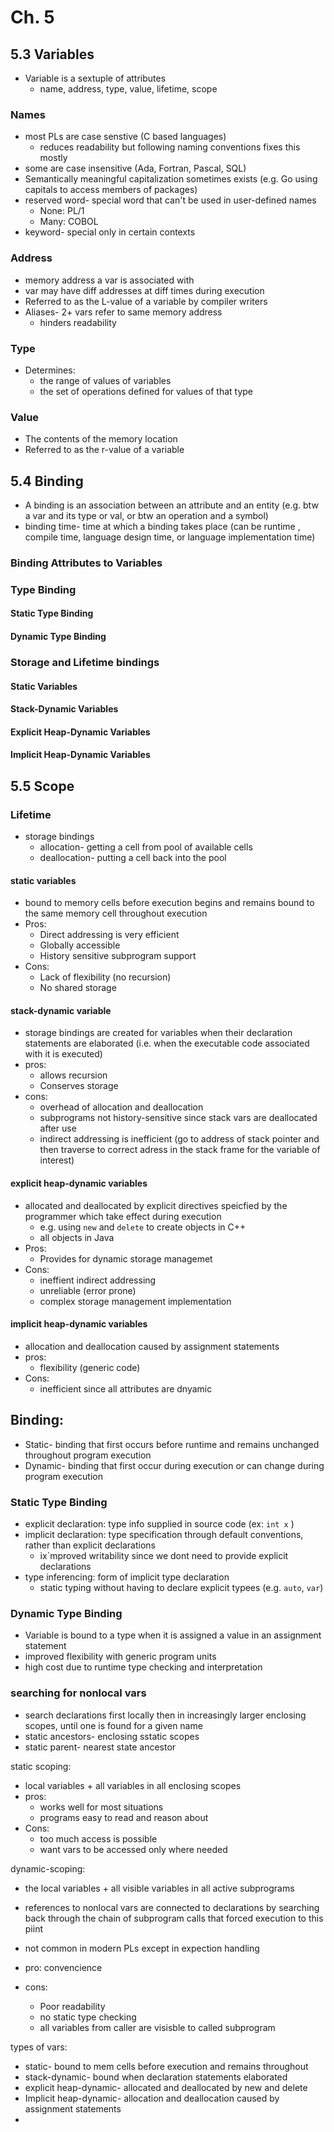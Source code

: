 # Ch. 5

## 5.3 Variables

- Variable is a sextuple of attributes 
    - name, address, type, value, lifetime, scope 

### Names

- most PLs are case senstive (C based languages)
    - reduces readability but following naming conventions fixes this mostly
- some are case insensitive (Ada, Fortran, Pascal, SQL)
- Semantically meaningful capitalization sometimes exists (e.g. Go using capitals to access members of packages)
- reserved word- special word that can't be used in user-defined names
    - None: PL/1
    - Many: COBOL
- keyword- special only in certain contexts

### Address 

- memory address a var is associated with
- var may have diff addresses at diff times during execution
- Referred to as the L-value of a variable by compiler writers
- Aliases- 2+ vars refer to same memory address
    - hinders readability 


### Type

- Determines:
    - the range of values of variables 
    - the set of operations defined for values of that type 

### Value

- The contents of the memory location 
- Referred to as the r-value of a variable 



## 5.4 Binding

- A binding is an association between an attribute and an entity (e.g. btw a var and its type or val, or btw an operation and a symbol)
- binding time- time at which a binding takes place (can be runtime , compile time, language design time, or language implementation time)

### Binding Attributes to Variables

### Type Binding 

#### Static Type Binding

#### Dynamic Type Binding

### Storage and Lifetime bindings

#### Static Variables

#### Stack-Dynamic Variables

#### Explicit Heap-Dynamic Variables

#### Implicit Heap-Dynamic Variables

## 5.5 Scope







### Lifetime

- storage bindings
    - allocation- getting a cell from pool of available cells
    - deallocation- putting a cell back into the pool
    
    



#### static variables

- bound to memory cells before execution begins and remains bound to the same memory cell throughout execution
- Pros:
    - Direct addressing is very efficient 
    - Globally accessible
    - History sensitive subprogram support 
- Cons:
    - Lack of flexibility (no recursion)
    - No shared storage 

#### stack-dynamic variable

- storage bindings are created for variables when their declaration statements are elaborated (i.e. when the executable code associated with it is executed)
- pros:
    - allows recursion
    - Conserves storage 
- cons:
    - overhead of allocation and deallocation
    - subprograms not history-sensitive since stack vars are deallocated after use
    - indirect addressing is inefficient (go to address of stack pointer and then traverse to correct adress in the stack frame for the variable of interest)

#### explicit heap-dynamic variables

- allocated and deallocated by explicit directives speicfied by the programmer which take effect during execution
    - e.g. using `new` and `delete` to create objects in C++
    - all objects in Java
- Pros:
    - Provides for dynamic storage managemet
- Cons:
    - ineffient indirect addressing
    - unreliable (error prone)
    - complex storage management implementation

#### implicit heap-dynamic variables

- allocation and deallocation caused by assignment statements
- pros:
    - flexibility (generic code)
- Cons:
    - inefficient since all attributes are dnyamic

## Binding:

- Static- binding that first occurs before runtime and remains unchanged throughout program execution
- Dynamic- binding that first occur during execution or can change during program execution 

### Static Type Binding

- explicit declaration: type info supplied in source code (ex: `int x` )
- implicit declaration: type specification through default conventions, rather than explicit declarations
    - ix`mproved writability since we dont need to provide explicit declarations
- type inferencing: form of implicit type declaration
    - static typing without having to declare explicit typees (e.g. `auto`, `var`)



### Dynamic Type Binding

- Variable is bound to a type when it is assigned a value in an assignment statement 
- improved flexibility with generic program units
- high cost due to runtime type checking and interpretation



### searching for nonlocal vars

- search declarations first locally then in increasingly larger enclosing scopes, until one is found for a given name
- static ancestors- enclosing sstatic scopes
- static parent- nearest state ancestor 





static scoping:

- local variables + all variables in all enclosing scopes
- pros:
    - works well for most situations
    - programs easy to read and reason about
- Cons:
    - too much access is possible
    - want vars to be accessed only where needed

dynamic-scoping:

- the local variables + all visible variables in all active subprograms

- references to nonlocal vars are connected to declarations by searching back through the chain of subprogram calls that forced execution to this piint 
- not common in modern PLs except in expection handling 
- pro: convencience
- cons:
    - Poor readability 
    - no static type checking
    - all variables from caller are visisble to called subprogram



types of vars:

- static- bound to mem cells before execution and remains throughout
- stack-dynamic-  bound when declaration statements elaborated
- explicit heap-dynamic- allocated and deallocated by new and delete
- Implicit heap-dynamic- allocation and deallocation caused by assignment statements
- 



